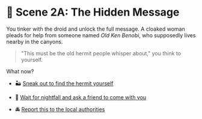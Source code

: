 
# 📡 Scene 2A: The Hidden Message

You tinker with the droid and unlock the full message. A cloaked woman pleads for help from someone named *Old Ken Benobi*, who supposedly lives nearby in the canyons.

> "This must be the old hermit people whisper about," you think to yourself.

What now?

- 🏜️ [Sneak out to find the hermit yourself](./scene3A.md)

- 🤝 [Wait for nightfall and ask a friend to come with you](./scene3B.md)

- 🚔 [Report this to the local authorities](./scene3C.md)
